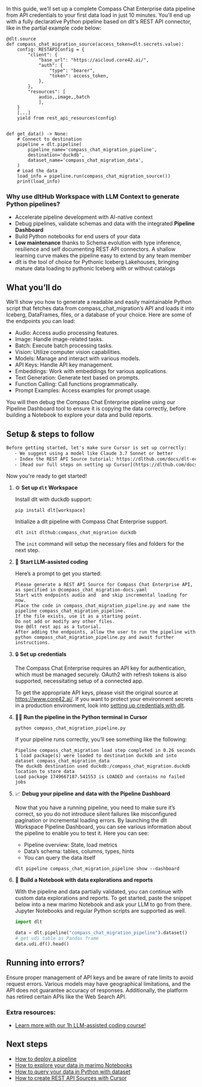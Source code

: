 In this guide, we'll set up a complete Compass Chat Enterprise data pipeline from API credentials to your first data load in just 10 minutes. You'll end up with a fully declarative Python pipeline based on dlt's REST API connector, like in the partial example code below:

```python-outcome
@dlt.source
def compass_chat_migration_source(access_token=dlt.secrets.value):
    config: RESTAPIConfig = {
        "client": {
            "base_url": "https://aicloud.core42.ai/",
            "auth": {
                "type": "bearer",
                "token": access_token,
            },
        },
        "resources": [
            audio,,image,,batch
            ],
    }
    [...]
    yield from rest_api_resources(config)


def get_data() -> None:
    # Connect to destination
    pipeline = dlt.pipeline(
        pipeline_name='compass_chat_migration_pipeline',
        destination='duckdb',
        dataset_name='compass_chat_migration_data', 
    )
    # Load the data
    load_info = pipeline.run(compass_chat_migration_source())
    print(load_info) 
```

### Why use dltHub Workspace with LLM Context to generate Python pipelines?

- Accelerate pipeline development with AI-native context
- Debug pipelines, validate schemas and data with the integrated **Pipeline Dashboard**
- Build Python notebooks for end users of your data
- **Low maintenance** thanks to Schema evolution with type inference, resilience and self documenting REST API connectors. A shallow learning curve makes the pipeline easy to extend by any team member
- dlt is the tool of choice for Pythonic Iceberg Lakehouses, bringing mature data loading to pythonic Iceberg with or without catalogs

## What you’ll do

We’ll show you how to generate a readable and easily maintainable Python script that fetches data from compass_chat_migration’s API and loads it into Iceberg, DataFrames, files, or a database of your choice. Here are some of the endpoints you can load:

- Audio: Access audio processing features.
- Image: Handle image-related tasks.
- Batch: Execute batch processing tasks.
- Vision: Utilize computer vision capabilities.
- Models: Manage and interact with various models.
- API Keys: Handle API key management.
- Embeddings: Work with embeddings for various applications.
- Text Generation: Generate text based on prompts.
- Function Calling: Call functions programmatically.
- Prompt Examples: Access examples for prompt usage.

You will then debug the Compass Chat Enterprise pipeline using our Pipeline Dashboard tool to ensure it is copying the data correctly, before building a Notebook to explore your data and build reports.

## Setup & steps to follow

```default
Before getting started, let's make sure Cursor is set up correctly:
   - We suggest using a model like Claude 3.7 Sonnet or better
   - Index the REST API Source tutorial: https://dlthub.com/docs/dlt-ecosystem/verified-sources/rest_api/ and add it to context as **@dlt rest api**
   - [Read our full steps on setting up Cursor](https://dlthub.com/docs/dlt-ecosystem/llm-tooling/cursor-restapi#23-configuring-cursor-with-documentation)
```

Now you're ready to get started!

1. ⚙️ **Set up `dlt` Workspace**
    
    Install dlt with duckdb support:
    ```shell
    pip install dlt[workspace]
    ```

    Initialize a dlt pipeline with Compass Chat Enterprise support.
    ```shell
    dlt init dlthub:compass_chat_migration duckdb
    ```

    The `init` command will setup the necessary files and folders for the next step.
    
2. 🤠 **Start LLM-assisted coding**
    
    Here’s a prompt to get you started:
    
    ```prompt
    Please generate a REST API Source for Compass Chat Enterprise API, as specified in @compass_chat_migration-docs.yaml 
    Start with endpoints audio and  and skip incremental loading for now. 
    Place the code in compass_chat_migration_pipeline.py and name the pipeline compass_chat_migration_pipeline. 
    If the file exists, use it as a starting point. 
    Do not add or modify any other files. 
    Use @dlt rest api as a tutorial. 
    After adding the endpoints, allow the user to run the pipeline with python compass_chat_migration_pipeline.py and await further instructions.
    ```

    
3. 🔒 **Set up credentials** 
    
    The Compass Chat Enterprise requires an API key for authentication, which must be managed securely. OAuth2 with refresh tokens is also supported, necessitating setup of a connected app.
    
    To get the appropriate API keys, please visit the original source at https://www.core42.ai/.
    If you want to protect your environment secrets in a production environment, look into [setting up credentials with dlt](https://dlthub.com/docs/walkthroughs/add_credentials).
    
4. 🏃‍♀️ **Run the pipeline in the Python terminal in Cursor**
    
    ```shell
    python compass_chat_migration_pipeline.py
    ```
    
    If your pipeline runs correctly, you’ll see something like the following:
    
    ```shell
    Pipeline compass_chat_migration load step completed in 0.26 seconds
    1 load package(s) were loaded to destination duckdb and into dataset compass_chat_migration_data
    The duckdb destination used duckdb:/compass_chat_migration.duckdb location to store data
    Load package 1749667187.541553 is LOADED and contains no failed jobs
    ```
    
5. 📈 **Debug your pipeline and data with the Pipeline Dashboard**

    Now that you have a running pipeline, you need to make sure it’s correct, so you do not introduce silent failures like misconfigured pagination or incremental loading errors. By launching the dlt Workspace Pipeline Dashboard, you can see various information about the pipeline to enable you to test it. Here you can see:
    - Pipeline overview: State, load metrics
    - Data’s schema: tables, columns, types, hints
    - You can query the data itself
    
    ```shell
    dlt pipeline compass_chat_migration_pipeline show --dashboard
    ```
    
6. 🐍 **Build a Notebook with data explorations and reports**

    With the pipeline and data partially validated, you can continue with custom data explorations and reports. To get started, paste the snippet below into a new marimo Notebook and ask your LLM to go from there. Jupyter Notebooks and regular Python scripts are supported as well.

    
    ```python
    import dlt

   data = dlt.pipeline("compass_chat_migration_pipeline").dataset()
   # get udi table as Pandas frame
   data.udi.df().head()
    ```

## Running into errors?

Ensure proper management of API keys and be aware of rate limits to avoid request errors. Various models may have geographical limitations, and the API does not guarantee accuracy of responses. Additionally, the platform has retired certain APIs like the Web Search API.

### Extra resources:

- [Learn more with our 1h LLM-assisted coding course!](https://www.youtube.com/watch?v=GGid70rnJuM)

## Next steps

- [How to deploy a pipeline](https://dlthub.com/docs/walkthroughs/deploy-a-pipeline)
- [How to explore your data in marimo Notebooks](https://dlthub.com/docs/general-usage/dataset-access/marimo)
- [How to query your data in Python with dataset](https://dlthub.com/docs/general-usage/dataset-access/dataset)
- [How to create REST API Sources with Cursor](https://dlthub.com/docs/dlt-ecosystem/llm-tooling/cursor-restapi)